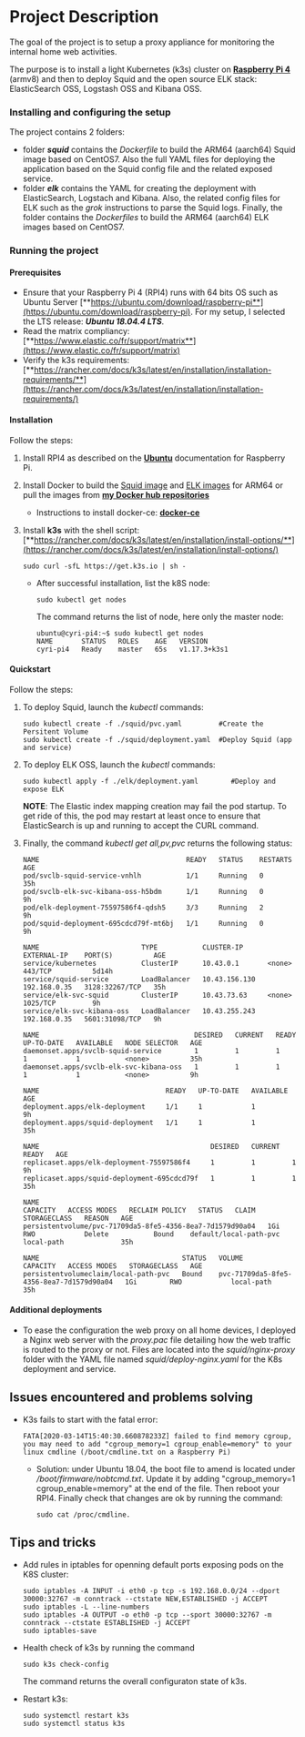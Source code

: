 # Project Description

The goal of the project is to setup a proxy appliance for monitoring the internal home web activities.

The purpose is to install a light Kubernetes (k3s) cluster on [**Raspberry Pi 4**](https://www.raspberrypi.org) (armv8) and then to deploy Squid and the open source ELK stack: ElasticSearch OSS, Logstash OSS and Kibana OSS. 

### Installing and configuring the setup

The project contains 2 folders:

* folder ***squid*** contains the *Dockerfile* to build the ARM64 (aarch64)  Squid image based on CentOS7. Also the full YAML files for deploying the application based on the Squid config file and the related exposed service.
* folder ***elk*** contains the YAML for creating the deployment with ElasticSearch, Logstach and Kibana. Also, the related config files for ELK such as the *grok* instructions to parse the Squid logs. Finally, the folder contains the *Dockerfiles* to build the ARM64 (aarch64) ELK images based on CentOS7.

### Running the project

#### Prerequisites
- Ensure that your Raspberry Pi 4 (RPI4) runs with 64 bits OS such as Ubuntu Server [**https://ubuntu.com/download/raspberry-pi**](https://ubuntu.com/download/raspberry-pi). For my setup, I selected the LTS release: ***Ubuntu 18.04.4 LTS***.
- Read the matrix compliancy: [**https://www.elastic.co/fr/support/matrix**](https://www.elastic.co/fr/support/matrix)
- Verify the k3s requirements: [**https://rancher.com/docs/k3s/latest/en/installation/installation-requirements/**](https://rancher.com/docs/k3s/latest/en/installation/installation-requirements/)

#### Installation

Follow the steps:

1. Install RPI4 as described on the [**Ubuntu**](https://ubuntu.com/download/raspberry-pi/thank-you) documentation for Raspberry Pi.
2. Install Docker to build the [Squid image](squid/centos7/README.md) and [ELK images](elk/centos7/README.md) for ARM64 or pull the images from [**my Docker hub repositories**](https://hub.docker.com/r/cyrriv/)
    * Instructions to install docker-ce: [**docker-ce**](https://docs.docker.com/install/linux/docker-ce/ubuntu/)
3. Install **k3s** with the shell script: 
    [**https://rancher.com/docs/k3s/latest/en/installation/install-options/**](https://rancher.com/docs/k3s/latest/en/installation/install-options/)
    ``` 
    sudo curl -sfL https://get.k3s.io | sh -
    ``` 

    * After successful installation, list the k8S node:
        ``` 
        sudo kubectl get nodes
        ``` 
        The command returns the list of node, here only the master node:
         ``` 
        ubuntu@cyri-pi4:~$ sudo kubectl get nodes
        NAME       STATUS   ROLES    AGE   VERSION
        cyri-pi4   Ready    master   65s   v1.17.3+k3s1
         ``` 

#### Quickstart

Follow the steps:

1. To deploy Squid, launch the *kubectl* commands:
    ```
    sudo kubectl create -f ./squid/pvc.yaml         #Create the Persitent Volume
    sudo kubectl create -f ./squid/deployment.yaml  #Deploy Squid (app and service)
    ```
2. To deploy ELK OSS, launch the *kubectl* commands:
    ```
    sudo kubectl apply -f ./elk/deployment.yaml        #Deploy and expose ELK
    ```
    **NOTE**: The Elastic index mapping creation may fail the pod startup. To get ride of this, the pod may restart at least once to ensure that ElasticSearch is up and running to accept the CURL command.

3. Finally, the command *kubectl get all,pv,pvc* returns the following status:
    ```
    NAME                                    READY   STATUS    RESTARTS   AGE
    pod/svclb-squid-service-vnhlh           1/1     Running   0          35h
    pod/svclb-elk-svc-kibana-oss-h5bdm      1/1     Running   0          9h
    pod/elk-deployment-75597586f4-qdsh5     3/3     Running   2          9h
    pod/squid-deployment-695cdcd79f-mt6bj   1/1     Running   0          9h

    NAME                         TYPE           CLUSTER-IP      EXTERNAL-IP    PORT(S)          AGE
    service/kubernetes           ClusterIP      10.43.0.1       <none>         443/TCP          5d14h
    service/squid-service        LoadBalancer   10.43.156.130   192.168.0.35   3128:32267/TCP   35h
    service/elk-svc-squid        ClusterIP      10.43.73.63     <none>         1025/TCP         9h
    service/elk-svc-kibana-oss   LoadBalancer   10.43.255.243   192.168.0.35   5601:31098/TCP   9h

    NAME                                      DESIRED   CURRENT   READY   UP-TO-DATE   AVAILABLE   NODE SELECTOR   AGE
    daemonset.apps/svclb-squid-service        1         1         1       1            1           <none>          35h
    daemonset.apps/svclb-elk-svc-kibana-oss   1         1         1       1            1           <none>          9h

    NAME                               READY   UP-TO-DATE   AVAILABLE   AGE
    deployment.apps/elk-deployment     1/1     1            1           9h
    deployment.apps/squid-deployment   1/1     1            1           35h

    NAME                                          DESIRED   CURRENT   READY   AGE
    replicaset.apps/elk-deployment-75597586f4     1         1         1       9h
    replicaset.apps/squid-deployment-695cdcd79f   1         1         1       35h

    NAME                                                        CAPACITY   ACCESS MODES   RECLAIM POLICY   STATUS   CLAIM                    STORAGECLASS   REASON   AGE
    persistentvolume/pvc-71709da5-8fe5-4356-8ea7-7d1579d90a04   1Gi        RWO            Delete           Bound    default/local-path-pvc   local-path              35h

    NAME                                   STATUS   VOLUME                                     CAPACITY   ACCESS MODES   STORAGECLASS   AGE
    persistentvolumeclaim/local-path-pvc   Bound    pvc-71709da5-8fe5-4356-8ea7-7d1579d90a04   1Gi        RWO            local-path     35h
    ```

#### Additional deployments

* To ease the configuration the web proxy on all home devices, I deployed a Nginx web server with the *proxy.pac* file detailing how the web traffic is routed to the proxy or not. Files are located into the *squid/nginx-proxy* folder with the YAML file named *squid/deploy-nginx.yaml* for the K8s deployment and service.

## Issues encountered and problems solving

* K3s fails to start with the fatal error:
    ```
    FATA[2020-03-14T15:40:30.660878233Z] failed to find memory cgroup, you may need to add "cgroup_memory=1 cgroup_enable=memory" to your linux cmdline (/boot/cmdline.txt on a Raspberry Pi)
    ```
    - Solution: under Ubuntu 18.04, the boot file to amend is located under */boot/firmware/nobtcmd.txt*. Update it by adding "cgroup_memory=1 cgroup_enable=memory" at the end of the file. Then reboot your RPI4. Finally check that changes are ok by running the command: 
        ```
        sudo cat /proc/cmdline.
        ```


## Tips and tricks

* Add rules in iptables for openning default ports exposing pods on the K8S cluster:
    ```
    sudo iptables -A INPUT -i eth0 -p tcp -s 192.168.0.0/24 --dport 30000:32767 -m conntrack --ctstate NEW,ESTABLISHED -j ACCEPT
    sudo iptables -L --line-numbers
    sudo iptables -A OUTPUT -o eth0 -p tcp --sport 30000:32767 -m conntrack --ctstate ESTABLISHED -j ACCEPT
    sudo iptables-save
    ```

* Health check of k3s by running the command
    ```
    sudo k3s check-config
    ```
    The command returns the overall configuraton state of k3s.

* Restart k3s:
    ```
    sudo systemctl restart k3s
    sudo systemctl status k3s
    ```